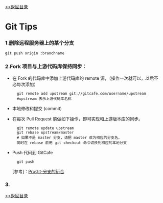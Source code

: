 [<<返回目录](README.md#code)

# Git Tips

### 1.删除远程服务器上的某个分支

	git push origin :branchname 


### 2.Fork 项目与上游代码库保持同步：

* 在 Fork 的代码库中添加上游代码库的 remote 源，（操作一次就可以，以后不必每次添加）

		git remote add upstream git://gitcafe.com/username/upstream 
		#upstream 表示上游代码库名称
	
* 本地修改和提交 (commit)

* 在每次 Pull Request 前做如下操作，即可实现和上游版本库的同步。
	
		git remote update upstream
		git rebase upstream/master  
		# 如果不是 master 分支，请把 master 改为相应的分支名，
		同时在 rebase 前用 git checkout 命令切换到相应的本地分支	

* Push 代码到 GitCafe

		git push
	
	[参考]：[ProGit-分支的衍合](http://progit.org/book/zh/ch3-6.html)

### 3.

[<<返回目录](README.md#code)
